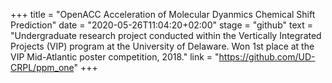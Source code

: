 +++
title = "OpenACC Acceleration of Molecular Dyanmics Chemical Shift Prediction"
date = "2020-05-26T11:04:20+02:00"
stage = "github"
text = "Undergraduate research project conducted within the Vertically Integrated Projects (VIP) program at the University of Delaware. Won 1st place at the VIP Mid-Atlantic poster competition, 2018."
link = "https://github.com/UD-CRPL/ppm_one"
+++